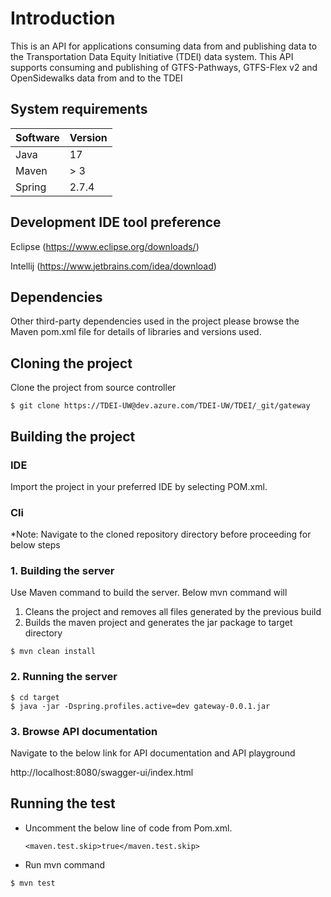 # Introduction

This is an API for applications consuming data from and publishing
data to the Transportation Data Equity Initiative (TDEI) data system. This API
supports consuming and publishing of GTFS-Pathways, GTFS-Flex v2 and OpenSidewalks
data from and to the TDEI

## System requirements

| Software | Version |
|----------|---------|
| Java     | 17      |
| Maven    | > 3     |
| Spring   | 2.7.4   |

## Development IDE tool preference

Eclipse (https://www.eclipse.org/downloads/)

Intellij (https://www.jetbrains.com/idea/download)

## Dependencies

Other third-party dependencies used in the project please browse the Maven pom.xml file for details of libraries and
versions used.

## Cloning the project

Clone the project from source controller

```aidl
$ git clone https://TDEI-UW@dev.azure.com/TDEI-UW/TDEI/_git/gateway
```

## Building the project

### IDE

Import the project in your preferred IDE by selecting POM.xml.

### Cli

*Note: Navigate to the cloned repository directory before proceeding for below steps

### 1. Building the server

Use Maven command to build the server. Below mvn command will

1. Cleans the project and removes all files generated by the previous build
2. Builds the maven project and generates the jar package to target directory

```
$ mvn clean install
```

### 2. Running the server

```
$ cd target
$ java -jar -Dspring.profiles.active=dev gateway-0.0.1.jar
```

### 3. Browse API documentation

Navigate to the below link for API documentation and API playground

http://localhost:8080/swagger-ui/index.html

## Running the test

- Uncomment the below line of code from Pom.xml.

  ```<maven.test.skip>true</maven.test.skip>```

- Run mvn command

```
$ mvn test
```
